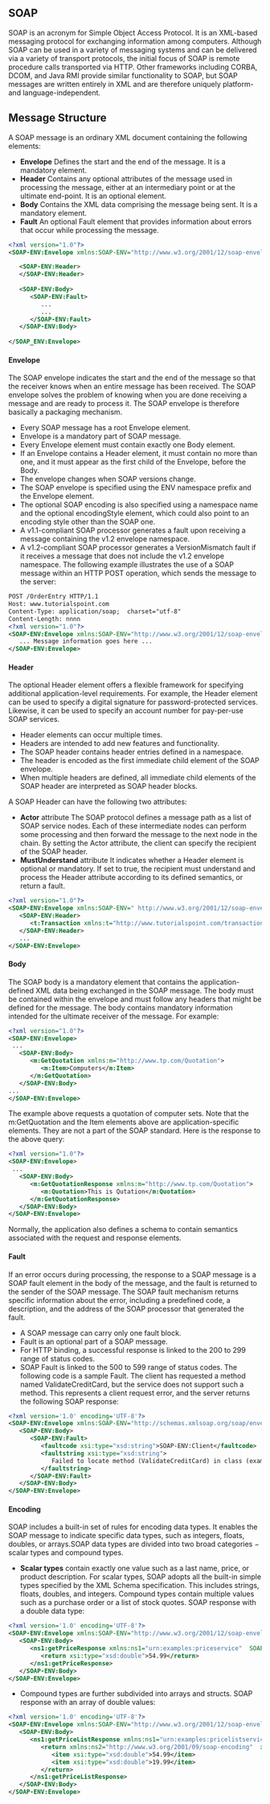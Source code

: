 ## SOAP
SOAP is an acronym for Simple Object Access Protocol. It is an XML-based messaging protocol for exchanging information among computers. Although SOAP can be used in a variety of messaging systems and can be delivered via a variety of transport protocols, the initial focus of SOAP is remote procedure calls transported via HTTP. Other frameworks including CORBA, DCOM, and Java RMI provide similar functionality to SOAP, but SOAP messages are written entirely in XML and are therefore uniquely platform- and language-independent.

## Message Structure
A SOAP message is an ordinary XML document containing the following elements:
- **Envelope** Defines the start and the end of the message. It is a mandatory element.
- **Header** Contains any optional attributes of the message used in processing the message, either at an intermediary point or at the ultimate end-point. It is an optional element.
- **Body** Contains the XML data comprising the message being sent. It is a mandatory element.
- **Fault** An optional Fault element that provides information about errors that occur while processing the message.
```xml
<?xml version="1.0"?>
<SOAP-ENV:Envelope xmlns:SOAP-ENV="http://www.w3.org/2001/12/soap-envelope" SOAP-ENV:encodingStyle="http://www.w3.org/2001/12/soap-encoding">

   <SOAP-ENV:Header>
   </SOAP-ENV:Header>
   
   <SOAP-ENV:Body>
      <SOAP-ENV:Fault>
         ...
         ...
      </SOAP-ENV:Fault>
   </SOAP-ENV:Body>
   
</SOAP_ENV:Envelope>
```

#### Envelope
The SOAP envelope indicates the start and the end of the message so that the receiver knows when an entire message has been received. The SOAP envelope solves the problem of knowing when you are done receiving a message and are ready to process it. The SOAP envelope is therefore basically a packaging mechanism.
- Every SOAP message has a root Envelope element.
- Envelope is a mandatory part of SOAP message.
- Every Envelope element must contain exactly one Body element.
- If an Envelope contains a Header element, it must contain no more than one, and it must appear as the first child of the Envelope, before the Body.
- The envelope changes when SOAP versions change.
- The SOAP envelope is specified using the ENV namespace prefix and the Envelope element.
- The optional SOAP encoding is also specified using a namespace name and the optional encodingStyle element, which could also point to an encoding style other than the SOAP one.
- A v1.1-compliant SOAP processor generates a fault upon receiving a message containing the v1.2 envelope namespace.
- A v1.2-compliant SOAP processor generates a VersionMismatch fault if it receives a message that does not include the v1.2 envelope namespace.
The following example illustrates the use of a SOAP message within an HTTP POST operation, which sends the message to the server:
```xml
POST /OrderEntry HTTP/1.1
Host: www.tutorialspoint.com
Content-Type: application/soap;  charset="utf-8"
Content-Length: nnnn
<?xml version="1.0"?>
<SOAP-ENV:Envelope xmlns:SOAP-ENV="http://www.w3.org/2001/12/soap-envelope" SOAP-ENV:encodingStyle=" http://www.w3.org/2001/12/soap-encoding">
   ... Message information goes here ...
</SOAP-ENV:Envelope>
```

#### Header
The optional Header element offers a flexible framework for specifying additional application-level requirements. For example, the Header element can be used to specify a digital signature for password-protected services. Likewise, it can be used to specify an account number for pay-per-use SOAP services.
- Header elements can occur multiple times.
- Headers are intended to add new features and functionality.
- The SOAP header contains header entries defined in a namespace.
- The header is encoded as the first immediate child element of the SOAP envelope.
- When multiple headers are defined, all immediate child elements of the SOAP header are interpreted as SOAP header blocks.

A SOAP Header can have the following two attributes:
- **Actor** attribute
The SOAP protocol defines a message path as a list of SOAP service nodes. Each of these intermediate nodes can perform some processing and then forward the message to the next node in the chain. By setting the Actor attribute, the client can specify the recipient of the SOAP header.
- **MustUnderstand** attribute
It indicates whether a Header element is optional or mandatory. If set to true, the recipient must understand and process the Header attribute according to its defined semantics, or return a fault.
```xml
<?xml version="1.0"?>
<SOAP-ENV:Envelope xmlns:SOAP-ENV=" http://www.w3.org/2001/12/soap-envelope" SOAP-ENV:encodingStyle=" http://www.w3.org/2001/12/soap-encoding">
   <SOAP-ENV:Header>
      <t:Transaction xmlns:t="http://www.tutorialspoint.com/transaction/" SOAP-ENV:mustUnderstand="true">5</t:Transaction>
   </SOAP-ENV:Header>
   ...
</SOAP-ENV:Envelope>
```

#### Body
The SOAP body is a mandatory element that contains the application-defined XML data being exchanged in the SOAP message. The body must be contained within the envelope and must follow any headers that might be defined for the message.
The body contains mandatory information intended for the ultimate receiver of the message. For example:
```xml
<?xml version="1.0"?>
<SOAP-ENV:Envelope>
 ...
   <SOAP-ENV:Body>
      <m:GetQuotation xmlns:m="http://www.tp.com/Quotation">
         <m:Item>Computers</m:Item>
      </m:GetQuotation>
   </SOAP-ENV:Body>
...
</SOAP-ENV:Envelope>
```
The example above requests a quotation of computer sets. Note that the m:GetQuotation and the Item elements above are application-specific elements. They are not a part of the SOAP standard. Here is the response to the above query:
```xml
<?xml version="1.0"?>
<SOAP-ENV:Envelope>
 ...
   <SOAP-ENV:Body>
      <m:GetQuotationResponse xmlns:m="http://www.tp.com/Quotation">
         <m:Quotation>This is Qutation</m:Quotation>
      </m:GetQuotationResponse>
   </SOAP-ENV:Body>
</SOAP-ENV:Envelope>
```
Normally, the application also defines a schema to contain semantics associated with the request and response elements.

#### Fault
If an error occurs during processing, the response to a SOAP message is a SOAP fault element in the body of the message, and the fault is returned to the sender of the SOAP message. The SOAP fault mechanism returns specific information about the error, including a predefined code, a description, and the address of the SOAP processor that generated the fault.
- A SOAP message can carry only one fault block.
- Fault is an optional part of a SOAP message.
- For HTTP binding, a successful response is linked to the 200 to 299 range of status codes.
- SOAP Fault is linked to the 500 to 599 range of status codes.
The following code is a sample Fault. The client has requested a method named ValidateCreditCard, but the service does not support such a method. This represents a client request error, and the server returns the following SOAP response:
```xml
<?xml version='1.0' encoding='UTF-8'?>
<SOAP-ENV:Envelope xmlns:SOAP-ENV="http://schemas.xmlsoap.org/soap/envelope/" xmlns:xsi="http://www.w3.org/1999/XMLSchema-instance" xmlns:xsd="http://www.w3.org/1999/XMLSchema">
   <SOAP-ENV:Body>
      <SOAP-ENV:Fault>
         <faultcode xsi:type="xsd:string">SOAP-ENV:Client</faultcode>
         <faultstring xsi:type="xsd:string">
            Failed to locate method (ValidateCreditCard) in class (examplesCreditCard) at /usr/local/ActivePerl-5.6/lib/site_perl/5.6.0/SOAP/Lite.pm line 1555.
         </faultstring>
      </SOAP-ENV:Fault>
   </SOAP-ENV:Body>
</SOAP-ENV:Envelope>
```

#### Encoding
SOAP includes a built-in set of rules for encoding data types. It enables the SOAP message to indicate specific data types, such as integers, floats, doubles, or arrays.SOAP data types are divided into two broad categories − scalar types and compound types. 
- **Scalar types** contain exactly one value such as a last name, price, or product description. For scalar types, SOAP adopts all the built-in simple types specified by the XML Schema specification. This includes strings, floats, doubles, and integers. Compound types contain multiple values such as a purchase order or a list of stock quotes. SOAP response with a double data type:
```xml
<?xml version='1.0' encoding='UTF-8'?>
<SOAP-ENV:Envelope xmlns:SOAP-ENV="http://www.w3.org/2001/12/soap-envelope" xmlns:xsi="http://www.w3.org/2001/XMLSchema-instance" xmlns:xsd="http://www.w3.org/2001/XMLSchema">
   <SOAP-ENV:Body>
      <ns1:getPriceResponse xmlns:ns1="urn:examples:priceservice"  SOAP-ENV:encodingStyle="http://www.w3.org/2001/12/soap-encoding">
         <return xsi:type="xsd:double">54.99</return>
      </ns1:getPriceResponse>
   </SOAP-ENV:Body>
</SOAP-ENV:Envelope>
```
- Compound types are further subdivided into arrays and structs. SOAP response with an array of double values:
```xml
<?xml version='1.0' encoding='UTF-8'?>
<SOAP-ENV:Envelope xmlns:SOAP-ENV="http://www.w3.org/2001/12/soap-envelope" xmlns:xsi="http://www.w3.org/2001/XMLSchema-instance" xmlns:xsd="http://www.w3.org/2001/XMLSchema">
   <SOAP-ENV:Body>
      <ns1:getPriceListResponse xmlns:ns1="urn:examples:pricelistservice"  SOAP-ENV:encodingStyle="http://www.w3.org/2001/12/soap-encoding">
         <return xmlns:ns2="http://www.w3.org/2001/09/soap-encoding"  xsi:type="ns2:Array" ns2:arrayType="xsd:double[2]">
            <item xsi:type="xsd:double">54.99</item>
            <item xsi:type="xsd:double">19.99</item>
         </return>
      </ns1:getPriceListResponse>
   </SOAP-ENV:Body>
</SOAP-ENV:Envelope>
```

